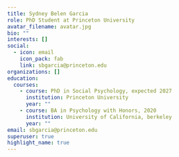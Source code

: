 ```yaml
---
title: Sydney Belen Garcia
role: PhD Student at Princeton University
avatar_filename: avatar.jpg
bio: ""
interests: []
social:
  - icon: email
    icon_pack: fab
    link: sbgarcia@princeton.edu
organizations: []
education:
  courses:
    - course: PhD in Social Psychology, expected 2027
      institution: Princeton University
      year: ""
    - course: BA in Psychology with Honors, 2020
      institution: University of California, berkeley
      year: ""
email: sbgarcia@princeton.edu
superuser: true
highlight_name: true
---
```

